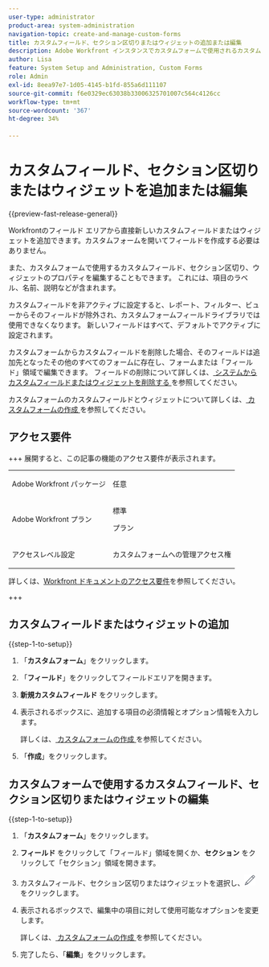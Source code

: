```yaml
---
user-type: administrator
product-area: system-administration
navigation-topic: create-and-manage-custom-forms
title: カスタムフィールド、セクション区切りまたはウィジェットの追加または編集
description: Adobe Workfront インスタンスでカスタムフォームで使用されるカスタムフィールド、セクション区切りまたはウィジェットのプロパティを編集できます。これには、項目のラベル、名前、説明などが含まれます。
author: Lisa
feature: System Setup and Administration, Custom Forms
role: Admin
exl-id: 8eea97e7-1d05-4145-b1fd-855a6d111107
source-git-commit: f6e0329ec63038b33006325701007c564c4126cc
workflow-type: tm+mt
source-wordcount: '367'
ht-degree: 34%

---
```


# カスタムフィールド、セクション区切りまたはウィジェットを追加または編集

{{preview-fast-release-general}}

Workfrontのフィールド エリアから直接新しいカスタムフィールドまたはウィジェットを追加できます。カスタムフォームを開いてフィールドを作成する必要はありません。

また、カスタムフォームで使用するカスタムフィールド、セクション区切り、ウィジェットのプロパティを編集することもできます。 これには、項目のラベル、名前、説明などが含まれます。

<span class="preview"> カスタムフィールドを非アクティブに設定すると、レポート、フィルター、ビューからそのフィールドが除外され、カスタムフォームフィールドライブラリでは使用できなくなります。 新しいフィールドはすべて、デフォルトでアクティブに設定されます。</span>

カスタムフォームからカスタムフィールドを削除した場合、そのフィールドは追加先となったその他のすべてのフォームに存在し、フォームまたは「フィールド」領域で編集できます。 フィールドの削除について詳しくは、[ システムからカスタムフィールドまたはウィジェットを削除する ](/help/quicksilver/administration-and-setup/customize-workfront/create-manage-custom-forms/delete-a-custom-field.md) を参照してください。

カスタムフォームのカスタムフィールドとウィジェットについて詳しくは、[ カスタムフォームの作成 ](/help/quicksilver/administration-and-setup/customize-workfront/create-manage-custom-forms/form-designer/design-a-form/design-a-form.md) を参照してください。

## アクセス要件

+++ 展開すると、この記事の機能のアクセス要件が表示されます。

<table style="table-layout:auto"> 
 <col> 
 <col> 
 <tbody> 
  <tr> 
   <td>Adobe Workfront パッケージ</td> 
   <td><p>任意</p></td> 
  </tr> 
  <tr> 
   <td>Adobe Workfront プラン</td> 
   <td><p>標準</p>
       <p>プラン</p></td>
  </tr> 
  <tr> 
   <td>アクセスレベル設定</td> 
   <td> <p>カスタムフォームへの管理アクセス権</p> </td> 
  </tr>  
 </tbody> 
</table>

詳しくは、[Workfront ドキュメントのアクセス要件](/help/quicksilver/administration-and-setup/add-users/access-levels-and-object-permissions/access-level-requirements-in-documentation.md)を参照してください。

+++

## カスタムフィールドまたはウィジェットの追加

{{step-1-to-setup}}

1. 「**カスタムフォーム**」をクリックします。
1. 「**フィールド**」をクリックしてフィールドエリアを開きます。
1. **新規カスタムフィールド** をクリックします。
1. 表示されるボックスに、追加する項目の必須情報とオプション情報を入力します。

   詳しくは、[ カスタムフォームの作成 ](/help/quicksilver/administration-and-setup/customize-workfront/create-manage-custom-forms/form-designer/design-a-form/design-a-form.md) を参照してください。

1. 「**作成**」をクリックします。

## カスタムフォームで使用するカスタムフィールド、セクション区切りまたはウィジェットの編集

{{step-1-to-setup}}

1. 「**カスタムフォーム**」をクリックします。
1. **フィールド** をクリックして「フィールド」領域を開くか、**セクション** をクリックして「セクション」領域を開きます。
1. カスタムフィールド、セクション区切りまたはウィジェットを選択し、![編集アイコン](assets/edit-icon.png) をクリックします。
1. 表示されるボックスで、編集中の項目に対して使用可能なオプションを変更します。

   詳しくは、[ カスタムフォームの作成 ](/help/quicksilver/administration-and-setup/customize-workfront/create-manage-custom-forms/form-designer/design-a-form/design-a-form.md) を参照してください。

1. 完了したら、「**編集**」をクリックします。

